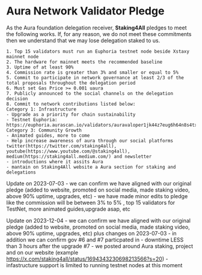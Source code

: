 # Aura Network Validator Pledge

As the Aura foundation delegation receiver, **Staking4All** pledges to meet the following works. If, for any reason, we do not meet these commitments then we understand that we may lose delegation staked to us.

    1. Top 15 validators must run an Euphoria testnet node beside Xstaxy mainnet node
    2. The hardware for mainnet meets the recommended baseline    
    3. Uptime of at least 90%
    4. Commission rate is greater than 3% and smaller or equal to 5%
    5. Commit to participate in network governance at least 2/3 of the total proposals throughout the delegation period
    6. Must set Gas Price >= 0.001 uaura
    7. Publicly announced to the social channels on the delegation decision
    8. Commit to network contributions listed below: 
    Category 1: Infrastructure
    - Upgrade as a priority for chain sustainability
    - Testnet Euphoria: https://euphoria.aurascan.io/validators/auravaloper1jk44z7eug6h64n8s4txdpvlqn4yuqj329sge7s
    Category 3: Community Growth
    - Animated guides, more to come
    - Help increase awareness of aura through our social platforms twitter(https://twitter.com/staking4all), youtube(https://www.youtube.com/@staking4all), medium(https://staking4all.medium.com/) and newsletter
    - introductions where it assits Aura
    - mantain on Staking4All website a Aura section for staking and delegations

Update on 2023-07-03
    - we can confirm we have aligned with our original pledge (added to website, promoted on social media, made staking video, above 90% uptime, upgrades, etc)
    - we have made minor edits to pledge like the commission will be between 3% to 5% , top 15 validators for TestNet, more animated guides,upgrade asap, etc

Update on 2023-12-04
    - we can confirm we have aligned with our original pledge (added to website, promoted on social media, made staking video, above 90% uptime, upgrades, etc) plus changes on 2023-07-03
    - in addition we can confirm gov #6 and #7 particpated in
    - downtime LESS than 3 hours after the upgrade #7
    - we posted around Aura staking, project and on our website (example https://x.com/staking4all/status/1694343230698213566?s=20)
    - infastructure support is limited to running testnet nodes at this moment
